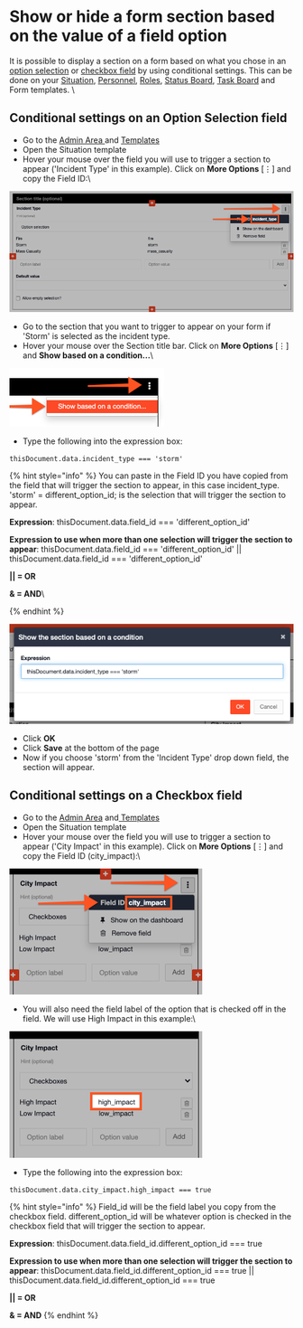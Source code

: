 # Show or hide a form section based on the value of a field option

It is possible to display a section on a form based on what you chose in an [option selection](./) or [checkbox field](./) by using conditional settings. This can be done on your [Situation](../../../situation/), [Personnel](../../../personnel/), [Roles](../../../roles/), [Status Board](../../../status-boards/), [Task Board](../../../task-boards/) and Form templates. \


## Conditional settings on an Option Selection field

* Go to the [Admin Area ](../../)and [Templates    ](../)     &#x20;
* Open the Situation template
* Hover your mouse over the field you will use to trigger a section to appear ('Incident Type' in this example). Click on **More Options** \[⋮] and copy the Field ID:\


![](<../../../../.gitbook/assets/show or hide a form section.png>)

* Go to the section that you want to trigger to appear on your form if 'Storm' is selected as the incident type.&#x20;
* Hover your mouse over the Section title bar. Click on **More Options** \[⋮] and **Show based on a condition...**\


![](<../../../../.gitbook/assets/show based on a condition.png>)

* Type the following into the expression box:

```
thisDocument.data.incident_type === 'storm'
```

{% hint style="info" %}
You can paste in the Field ID you have copied from the field that will trigger the section to appear, in this case incident\_type. 'storm' = different\_option\_id; is the selection that will trigger the section to appear.&#x20;

**Expression**: thisDocument.data.field\_id === 'different\_option\_id'&#x20;

**Expression to use when more than one selection will trigger the section to appear**: thisDocument.data.field\_id === 'different\_option\_id' || thisDocument.data.field\_id === 'different\_option\_id'&#x20;

**|| = OR**&#x20;

**& = AND**\

{% endhint %}

![](<../../../../.gitbook/assets/show the section based on a condition.png>)

* Click **OK**
* Click **Save** at the bottom of the page
* Now if you choose 'storm' from the 'Incident Type' drop down field, the section will appear.&#x20;

## Conditional settings on a Checkbox field

* Go to the [Admin Area](../../) and[ Templates    ](../)     &#x20;
* Open the Situation template
* Hover your mouse over the field you will use to trigger a section to appear ('City Impact' in this example). Click on **More Options** \[⋮] and copy the Field ID (city\_impact):\


![](<../../../../.gitbook/assets/conditional settings on a checkbox field.png>)

* You will also need the field label of the option that is checked off in the field. We will use High Impact in this example:\


![](<../../../../.gitbook/assets/high impact.png>)

* Type the following into the expression box:

```
thisDocument.data.city_impact.high_impact === true
```

{% hint style="info" %}
Field\_id will be the field label you copy from the checkbox field. different\_option\_id will be whatever option is checked in the checkbox field that will trigger the section to appear.&#x20;

**Expression**: thisDocument.data.field\_id.different\_option\_id === true&#x20;

**Expression to use when more than one selection will trigger the section to appear**: thisDocument.data.field\_id.different\_option\_id === true || thisDocument.data.field\_id.different\_option\_id === true&#x20;

**|| = OR**&#x20;

**& = AND**
{% endhint %}
